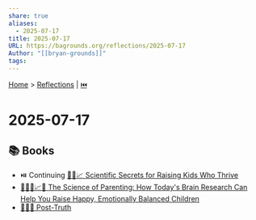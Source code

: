```yaml
---
share: true
aliases:
  - 2025-07-17
title: 2025-07-17
URL: https://bagrounds.org/reflections/2025-07-17
Author: "[[bryan-grounds]]"
tags: 
---
```

[Home](../index.md) > [Reflections](./index.md) | [⏮️](./2025-07-16.md)  
# 2025-07-17  
## 📚 Books  
- ⏯️ Continuing [🧪👶📈 Scientific Secrets for Raising Kids Who Thrive](../books/scientific-secrets-for-raising-kids-who-thrive.md)  
- [🔬🧠👶📈😊 The Science of Parenting: How Today's Brain Research Can Help You Raise Happy, Emotionally Balanced Children](../books/the-science-of-parenting-how-todays-brain-research-can-help-you-raise-happy-emotionally-balanced-children.md)  
- [🚫✅🤥 Post-Truth](../books/post-truth.md)